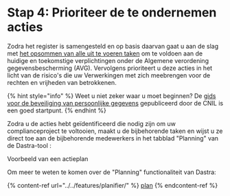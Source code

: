 # Stap 4: Prioriteer de te ondernemen acties

Zodra het register is samengesteld en op basis daarvan gaat u aan de slag met [het opsommen van alle uit te voeren taken](https://www.cnil.fr/fr/prioriser-les-actions-mener) om te voldoen aan de huidige en toekomstige verplichtingen onder de Algemene verordening gegevensbescherming (AVG). Vervolgens prioriteert u deze acties in het licht van de risico's die uw Verwerkingen met zich meebrengen voor de rechten en vrijheden van betrokkenen.

{% hint style="info" %}
Weet u niet zeker waar u moet beginnen? De [gids voor de beveiliging van persoonlijke gegevens](https://www.cnil.fr/fr/principes-cles/guide-de-la-securite-des-donnees-personnelles) gepubliceerd door de CNIL is een goed startpunt.
{% endhint %}

Zodra u de acties hebt geïdentificeerd die nodig zijn om uw complianceproject te voltooien, maakt u de bijbehorende taken en wijst u ze direct toe aan de bijbehorende medewerkers in het tabblad "Planning" van de Dastra-tool :

Voorbeeld van een actieplan

Om meer te weten te komen over de "Planning" functionaliteit van Dastra:

{% content-ref url="../../features/planifier/" %}
[plan](../../features/planifier/)
{% endcontent-ref %}
